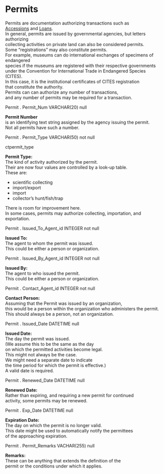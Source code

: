 # Permits 

Permits are documentation authorizing transactions such as\
[Accessions](accession) and [Loans](loan).\
In general, permits are issued by governmental agencies, but letters
authorizing\
collecting activities on private land can also be considered permits.\
Some “registrations” may also constitute permits.\
For example, museums can do international exchanges of specimens of
endangered\
species if the museums are registered with their respective governments\
under the Convention for International Trade in Endangered Species
(CITES).\
In this case, it is the institutional certificates of CITES
registration\
that constitute the authority.\
Permits can can authorize any number of transactions,\
and any number of permits may be required for a transaction.

<div class="fldDef">

Permit . Permit\_Num
VARCHAR(20) null

</div>

**[]()Permit Number**\
is an identifying text string assigned by the agency issuing the
permit.\
Not all permits have such a number.

<div class="fldDef">

Permit . Permit\_Type
VARCHAR(50) not null

ctpermit\_type

</div>

**[]()Permit Type:**\
The kind of activity authorized by the permit.\
Their are now four values are controlled by a look-up table.\
These are:

-   scientific collecting
-   import/export
-   import
-   collector’s hunt/fish/trap

There is room for improvement here.\
In some cases, permits may authorize collecting, importation, and
exportation.

<div class="fldDef">

Permit . Issued\_To\_Agent\_id
INTEGER not null

</div>

**[]()Issued To:**\
The agent to whom the permit was issued.\
This could be either a person or organization.

<div class="fldDef">

Permit . Issued\_By\_Agent\_id
INTEGER not null

</div>

**[]()Issued By:**\
The agent to who issued the permit.\
This could be either a person or organization.

<div class="fldDef">

Permit . Contact\_Agent\_id
INTEGER not null

</div>

**[]()Contact Person:**\
Assuming that the Permit was issued by an organization,\
this would be a person within the organization who administers the
permit.\
This should always be a person, not an organization.

<div class="fldDef">

Permit . Issued\_Date
DATETIME null

</div>

**[]()Issued Date:**\
The day the permit was issued.\
(We assume this to be the same as the day\
on which the permitted activities become legal.\
This might not always be the case.\
We might need a separate date to indicate\
the time period for which the permit is effective.)\
A valid date is required.

<div class="fldDef">

Permit . Renewed\_Date
DATETIME null

</div>

**[]()Renewed Date:**\
Rather than expiring, and requiring a new permit for continued\
activity, some permits may be renewed.

<div class="fldDef">

Permit . Exp\_Date
DATETIME null

</div>

**[]()Expiration Date:**\
The day on which the permit is no longer valid.\
This date might be used to automatically notify the permittees\
of the approaching expiration.

<div class="fldDef">

Permit . Permit\_Remarks
VACHAR(255) null

</div>

**[]()Remarks:**\
These can be anything that extends the definition of the\
permit or the conditions under which it applies.
